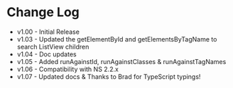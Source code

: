 # Change Log

- v1.00 - Initial Release
- v1.03 - Updated the getElementById and getElementsByTagName to search ListView children
- v1.04 - Doc updates
- v1.05 - Added runAgainstId, runAgainstClasses & runAgainstTagNames
- v1.06 - Compatibility with NS 2.2.x
- v1.07 - Updated docs & Thanks to Brad for TypeScript typings!